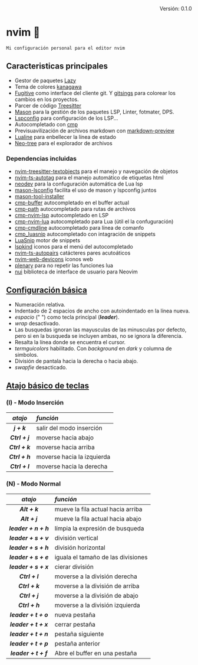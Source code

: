 <p style="text-align:right;"> Versión: 0.1.0 <p>

# nvim :metal:

    Mi configuración personal para el editor nvim

## Caracteristicas principales

- Gestor de paquetes [Lazy](https://github.com/folke/lazy.nvim)
- Tema de colores [kanagawa](https://github.com/rebelot/kanagawa.nvim)
- [Fugitive](https://github.com/tpope/vim-fugitive) como interface del cliente git. Y [gitsings](https://github.com/lewis6991/gitsigns.nvim) para colorear los cambios en los proyectos.
- Parcer de código [Treesitter](https://github.com/nvim-treesitter/nvim-treesitter)
- [Mason](https://github.com/williamboman/mason.nvim) para la gestión de los paquetes LSP, Linter, fotmater, DPS.
- [Lspconfig](https://github.com/neovim/nvim-lspconfig) para configuración de los LSP...
- Autocompletado con [cmp](https://github.com/hrsh7th/nvim-cmp) 
- Previsuavilización de archivos markdown con [markdown-preview](https://github.com/iamcco/markdown-preview.nvim)
- [Lualine](https://github.com/nvim-lualine/lualine.nvim) para enbellecer la línea de estado
- [Neo-tree](https://github.com/nvim-neo-tree/neo-tree.nvim) para el explorador de archivos

### Dependencias incluidas

- [nvim-treesitter-textobjects](https://github.com/nvim-treesitter/nvim-treesitter-textobjects) para el manejo y navegación de objetos
- [nvim-ts-autotag](https://github.com/windwp/nvim-ts-autotag) para el manejo automático de etiquetas html
- [neodev](https://github.com/folke/neodev.nvim) para la confuguración automática de Lua lsp
- [mason-lsconfig](https://github.com/williamboman/mason-lspconfig.nvim) facilita el uso de mason y lspconfig juntos
- [mason-tool-installer](https://github.com/WhoIsSethDaniel/mason-tool-installer.nvim)
- [cmp-buffer](https://github.com/hrsh7th/cmp-buffer) autocompletado en el buffer actual
- [cmp-path](https://github.com/hrsh7th/cmp-path) autocompletado para rutas de archivos
- [cmp-nvim-lsp](https://github.com/hrsh7th/cmp-nvim-lsp) autocompletado en LSP
- [cmp-nvim-lua](https://github.com/hrsh7th/cmp-nvim-lua) autocompletado para Lua (útil el la confuguración)
- [cmp-cmdline](https://github.com/hrsh7th/cmp-cmdline) autocompletado para línea de comanfo
- [cmp_luasnip](https://github.com/saadparwaiz1/cmp_luasnip) autocompletado con intagración de snippets
- [LuaSnip](https://github.com/L3MON4D3/LuaSnip) motor de snippets
- [lspkind](https://github.com/onsails/lspkind.nvim) iconos para el menú del autocompletado
- [nvim-ts-autopairs](https://github.com/windwp/nvim-autopairs) catácteres pares acutoáticos
- [nvim-web-devicons](https://github.com/nvim-tree/nvim-web-devicons) iconos web
- [plenary](https://github.com/nvim-lua/plenary.nvim) para no repetir las funciones lua
- [nui](https://github.com/MunifTanjim/nui,nvim) biblioteca de interface de usuario para Neovim

## [Configuración básica](/lua/config/settings.lua)

- Numeración relativa.
- Indentado de 2 espacios de ancho con autoindentado en la línea nueva.
- *espacio* (" ") como tecla principal (***leader***).
- *wrap* desactivado.
- Las busquedas ignoran las mayusculas de las minusculas por defecto, pero si en la busqueda se incluyen ambas, no se ignora la diferencia.
- Resalta la línea donde se encuentra el cursor.
- *termguicolors* habilitado. Con *background* en *dark* y columna de simbolos.
- División de pantala hacia la derecha o hacia abajo.
- *swapfie* desacticado.

## [Atajo básico de teclas](/lua/config/keymaps/shortcut.lua)

### (I) - Modo Inserción

| *atajo* | *función* |
|:---:|:---|
|***j + k***               |   salir del modo inserción |
|***Ctrl + j***            |   moverse hacia abajo |
|***Ctrl + k***            |   moverse hacia arriba |
|***Ctrl + h***            |   moverse hacia la izquierda |
|***Ctrl + l***            |   moverse hacia la derecha |

### (N) - Modo Normal

| *atajo* | *función* |
|:---:|:---|
|***Alt + k***              |   mueve la fila actual hacia arriba|
|***Alt + j***              |   mueve la fila actual hacia abajo|
|***leader + n + h***      |   límpia la expresión de busqueda |
|***leader + s + v***      |   división vertical |
|***leader + s + h***      |   división horizontal |
|***leader + s + e***      |   iguala el tamaño de las divisiones |
|***leader + s + x***      |   cierar división |
|***Ctrl + l***            |   moverse a la división derecha |
|***Ctrl + k***            |   moverse a la división de arriba |
|***Ctrl + j***            |   moverse a la división de abajo |
|***Ctrl + h***            |   moverse a la división izquierda|
|***leader + t + o***      |   nueva pestaña |
|***leader + t + x***      |   cerrar pestaña|
|***leader + t + n***      |   pestaña siguiente |
|***leader + t + p***      |   pestaña anterior |
|***leader + t + f***      |   Abre el buffer en una pestaña |
